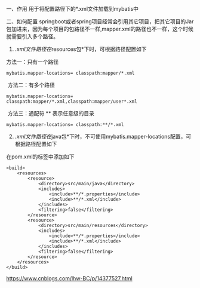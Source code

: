 一、作用
用于将配置路径下的*.xml文件加载到mybatis中

二、如何配置
springboot或者spring项目经常会引用其它项目，把其它项目的Jar包加进来，因为每个项目的包路径不一样,mapper.xml的路径也不一样，这个时候就需要引入多个路径。

1. *.xml文件路径在*resources包*下时，可根据路径配置如下

 方法一：只有一个路径

    mybatis.mapper-locations= classpath:mapper/*.xml
 ​
 方法二：有多个路径
 
    mybatis.mapper-locations= classpath:mapper/*.xml,classpath:mapper/user*.xml
 ​
 方法三：通配符 ** 表示任意级的目录
 
    mybatis.mapper-locations= classpath:**/*.xml

2. *.xml文件路径在*java包*下时，不可使用mybatis.mapper-locations配置，可根据路径配置如下

在pom.xml的<build>标签中添加如下

    <build>
        <resources>
            <resource>
                <directory>src/main/java</directory>
                <includes>
                    <include>**/*.properties</include>
                    <include>**/*.xml</include>
                </includes>
                <filtering>false</filtering>
            </resource>
            <resource>
                <directory>src/main/resources</directory>
                <includes>
                    <include>**/*.properties</include>
                    <include>**/*.xml</include>
                </includes>
                <filtering>false</filtering>
            </resource>
        </resources>
    </build>

 https://www.cnblogs.com/lhw-BC/p/14377527.html